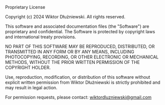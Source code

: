 Proprietary License

Copyright (c) 2024 Wiktor Dłużniewski. All rights reserved.

This software and associated documentation files (the "Software") are proprietary and confidential. 
The Software is protected by copyright laws and international treaty provisions. 

NO PART OF THIS SOFTWARE MAY BE REPRODUCED, DISTRIBUTED, OR TRANSMITTED IN ANY FORM OR BY
ANY MEANS, INCLUDING PHOTOCOPYING, RECORDING, OR OTHER ELECTRONIC OR MECHANICAL METHODS,
WITHOUT THE PRIOR WRITTEN PERMISSION OF THE COPYRIGHT HOLDER.

Use, reproduction, modification, or distribution of this software without explicit written 
permission from Wiktor Dłużniewski is strictly prohibited and may result in legal action.

For permission requests, please contact: wiktordluzniewski@gmail.com 